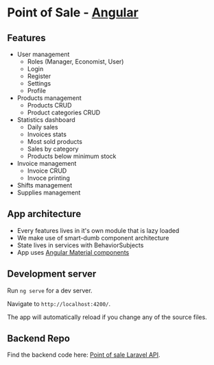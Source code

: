 # Point of Sale - [Angular](https://angular.io)

## Features
- User management 
  - Roles (Manager, Economist, User)
  - Login
  - Register
  - Settings
  - Profile
- Products management 
  - Products CRUD
  - Product categories CRUD
- Statistics dashboard
  - Daily sales
  - Invoices stats
  - Most sold products
  - Sales by category
  - Products below minimum stock
- Invoice management
  - Invoice CRUD
  - Invoce printing
- Shifts management
- Supplies management

## App architecture
- Every features lives in it's own module that is lazy loaded 
- We make use of smart-dumb component architecture
- State lives in services with BehaviorSubjects
- App uses [Angular Material components](https://material.angular.io)

## Development server

Run `ng serve` for a dev server. 

Navigate to `http://localhost:4200/`. 

The app will automatically reload if you change any of the source files.

## Backend Repo
Find the backend code here: [Point of sale Laravel API](https://github.com/eneajaho/point-of-sale-laravel).
